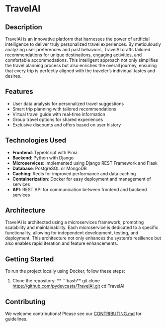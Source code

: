 # TravelAI

## Description
TravelAI is an innovative platform that harnesses the power of artificial intelligence to deliver truly personalized travel experiences. By meticulously analyzing user preferences and past behaviors, TravelAI crafts tailored recommendations for unique destinations, engaging activities, and comfortable accommodations. This intelligent approach not only simplifies the travel planning process but also enriches the overall journey, ensuring that every trip is perfectly aligned with the traveler’s individual tastes and desires.

## Features
- User data analysis for personalized travel suggestions
- Smart trip planning with tailored recommendations
- Virtual travel guide with real-time information
- Group travel options for shared experiences
- Exclusive discounts and offers based on user history

## Technologies Used
- **Frontend**: TypeScript with Pinia
- **Backend**: Python with Django
- **Microservices**: Implemented using Django REST Framework and Flask
- **Database**: PostgreSQL or MongoDB
- **Caching**: Redis for improved performance and data caching
- **Containerization**: Docker for easy deployment and management of services
- **API**: REST API for communication between frontend and backend services

## Architecture
TravelAI is architected using a microservices framework, promoting scalability and maintainability. Each microservice is dedicated to a specific functionality, allowing for independent development, testing, and deployment. This architecture not only enhances the system’s resilience but also enables rapid iteration and feature enhancements.

## Getting Started
To run the project locally using Docker, follow these steps:

1. Clone the repository:
 **  ```bash**
   git clone https://github.com/pydevcasts/TravelAI.git
   cd TravelAI



## Contributing
We welcome contributions! Please see our [CONTRIBUTING.md](CONTRIBUTING.md) for guidelines.